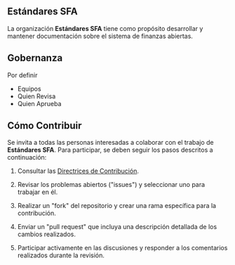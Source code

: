 ## Estándares SFA

La organización **Estándares SFA** tiene como propósito desarrollar y mantener documentación sobre el sistema de finanzas abiertas.

## Gobernanza

Por definir

- Equipos
- Quien Revisa
- Quien Aprueba

## Cómo Contribuir

Se invita a todas las personas interesadas a colaborar con el trabajo de **Estándares SFA**. Para participar, se deben seguir los pasos descritos a continuación:

1. Consultar las [Directrices de Contribución](https://github.com/estandares-sfa/.github/blob/main/profile/guia_contribucion.md).

2. Revisar los problemas abiertos ("issues") y seleccionar uno para trabajar en él.

3. Realizar un "fork" del repositorio y crear una rama específica para la contribución.

4. Enviar un "pull request" que incluya una descripción detallada de los cambios realizados.

5. Participar activamente en las discusiones y responder a los comentarios realizados durante la revisión.

